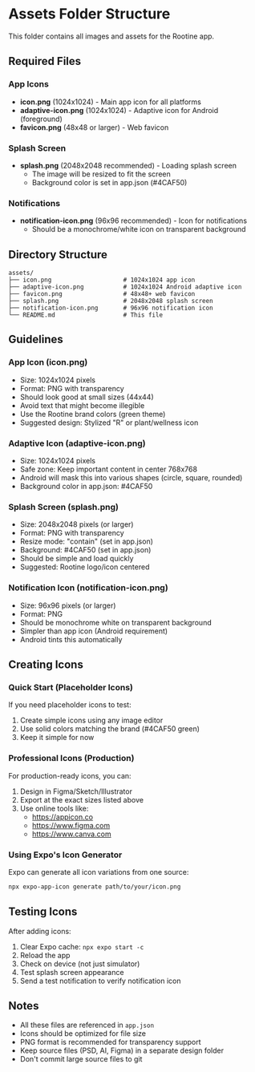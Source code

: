 # Assets Folder Structure

This folder contains all images and assets for the Rootine app.

## Required Files

### App Icons
- **icon.png** (1024x1024) - Main app icon for all platforms
- **adaptive-icon.png** (1024x1024) - Adaptive icon for Android (foreground)
- **favicon.png** (48x48 or larger) - Web favicon

### Splash Screen
- **splash.png** (2048x2048 recommended) - Loading splash screen
  - The image will be resized to fit the screen
  - Background color is set in app.json (#4CAF50)

### Notifications
- **notification-icon.png** (96x96 recommended) - Icon for notifications
  - Should be a monochrome/white icon on transparent background

## Directory Structure

```
assets/
├── icon.png                    # 1024x1024 app icon
├── adaptive-icon.png           # 1024x1024 Android adaptive icon
├── favicon.png                 # 48x48+ web favicon
├── splash.png                  # 2048x2048 splash screen
├── notification-icon.png       # 96x96 notification icon
└── README.md                   # This file
```

## Guidelines

### App Icon (icon.png)
- Size: 1024x1024 pixels
- Format: PNG with transparency
- Should look good at small sizes (44x44)
- Avoid text that might become illegible
- Use the Rootine brand colors (green theme)
- Suggested design: Stylized "R" or plant/wellness icon

### Adaptive Icon (adaptive-icon.png)
- Size: 1024x1024 pixels
- Safe zone: Keep important content in center 768x768
- Android will mask this into various shapes (circle, square, rounded)
- Background color in app.json: #4CAF50

### Splash Screen (splash.png)
- Size: 2048x2048 pixels (or larger)
- Format: PNG with transparency
- Resize mode: "contain" (set in app.json)
- Background: #4CAF50 (set in app.json)
- Should be simple and load quickly
- Suggested: Rootine logo/icon centered

### Notification Icon (notification-icon.png)
- Size: 96x96 pixels (or larger)
- Format: PNG
- Should be monochrome white on transparent background
- Simpler than app icon (Android requirement)
- Android tints this automatically

## Creating Icons

### Quick Start (Placeholder Icons)
If you need placeholder icons to test:
1. Create simple icons using any image editor
2. Use solid colors matching the brand (#4CAF50 green)
3. Keep it simple for now

### Professional Icons (Production)
For production-ready icons, you can:
1. Design in Figma/Sketch/Illustrator
2. Export at the exact sizes listed above
3. Use online tools like:
   - https://appicon.co
   - https://www.figma.com
   - https://www.canva.com

### Using Expo's Icon Generator
Expo can generate all icon variations from one source:
```bash
npx expo-app-icon generate path/to/your/icon.png
```

## Testing Icons

After adding icons:
1. Clear Expo cache: `npx expo start -c`
2. Reload the app
3. Check on device (not just simulator)
4. Test splash screen appearance
5. Send a test notification to verify notification icon

## Notes

- All these files are referenced in `app.json`
- Icons should be optimized for file size
- PNG format is recommended for transparency support
- Keep source files (PSD, AI, Figma) in a separate design folder
- Don't commit large source files to git
